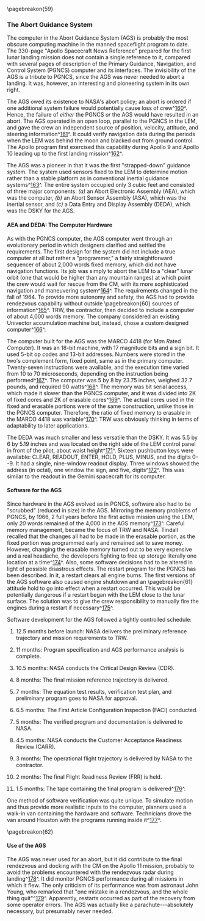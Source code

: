 \pagebreakon{59}

### The Abort Guidance System

The computer in the Abort Guidance System (AGS) is probably
the most obscure computing machine in the manned spaceflight program to
date. The 330-page "Apollo Spacecraft News Reference" prepared for the
first lunar landing mission does not contain a single reference to it,
compared with several pages of description of the Primary Guidance,
Navigation, and Control System (PGNCS) computer and its interfaces. The
invisibility of the AGS is a tribute to PGNCS, since the AGS was never
needed to abort a landing. It was, however, an interesting and
pioneering system in its own right.

The AGS owed its existence to NASA's abort policy; an abort is ordered
if one additional system failure would potentially cause loss of
crew^[160](#source2)^. Hence, the failure of *either* the PGNCS *or*
the AGS would have resulted in an abort. The AGS operated in an open
loop, parallel to the PGNCS in the LEM, and gave the crew an independent
source of position, velocity, attitude, and steering
information^[161](#source2)^. It could verify navigation data
during the periods when the LEM was behind the moon and blacked out from
ground control. The Apollo program first exercised this capability
during Apollo 9 and Apollo 10 leading up to the first landing
mission^[162](#source2)^.

The AGS was a pioneer in that it was the first "strapped-down" guidance
system. The system used sensors fixed to the LEM to determine motion
rather than a stable platform as in conventional inertial guidance
systems^[163](#source2)^. The entire system occupied only 3
cubic feet and consisted of three major components: *(a)* an Abort
Electronic Assembly (AEA), which was the computer, *(b)* an Abort Sensor
Assembly (ASA), which was the inertial sensor, and *(c)* a Data Entry and
Display Assembly (DEDA), which was the DSKY for the AGS.

#### AEA and DEDA: The Computer Hardware

As with the PGNCS computer, the AGS computer went through an
evolutionary period in which designers clarified and settled the
requirements. The first design for the system did not include a true
computer at all but rather a "programmer," a fairly straightforward
sequencer of about 2,000 words fixed memory, which did not have
navigation functions. Its job was simply to abort the LEM to a "clear"
lunar orbit (one that would be higher than any mountain ranges) at which
point the crew would wait for rescue from the CM, with its more
sophisticated navigation and maneuvering
system^[164](#source2)^. The requirements changed in the fall of
1964. To provide more autonomy and safety, the AGS had to provide
rendezvous capability without outside \pagebreakon{60} sources of
information^[165](#source2)^. TRW, the contractor, then decided
to include a computer of about 4,000 words memory. The company
considered an existing Univector accumulation machine but, instead,
chose a custom designed computer^[166](#source2)^.

The computer built for the AGS was the MARCO 4418 (for *Ma*n *R*ated
*Co*mputer). It was an 18-bit machine, with 17 magnitude bits and a sign
bit. It used 5-bit op codes and 13-bit addresses. Numbers were stored in
the two's complement form, fixed point, same as in the primary computer.
Twenty-seven instructions were available, and the execution time varied
from 10 to 70 microseconds, depending on the instruction being
performed^[167](#source2)^. The computer was 5 by 8 by 23.75
inches, weighed 32.7 pounds, and required 90
watts^[168](#source2)^. The memory was bit serial access, which
made it slower than the PGNCS computer, and it was divided into 2K of
fixed cores and 2K of erasable cores^[169](#source2)^. The
actual cores used in the fixed and erasable portions were of the same
construction, unlike those in the PGNCS computer. Therefore, the ratio
of fixed memory to erasable in the MARCO 4418 was
variable^[170](#source2)^. TRW was obviously thinking in terms
of adaptability to later applications.

The DEDA was much smaller and less versatile than the DSKY. It was 5.5
by 6 by 5.19 inches and was located on the right side of the LEM control
panel in front of the pilot, about waist
height^[171](#source2)^. Sixteen pushbutton keys were available:
CLEAR, READOUT, ENTER, HOLD, PLUS, MINUS, and the digits 0--9. It had a
single, nine-window readout display. Three windows showed the address
(in octal), one window the sign, and five,
digits^[172](#source2)^. This was similar to the readout in the
Gemini spacecraft for its computer.

#### Software for the AGS

Since hardware in the AGS evolved as in PGNCS, software also had to be
"scrubbed" (reduced in size) in the AGS. Mirroring the memory problems
of PGNCS, by 1966, 2 full years before the first active mission using
the LEM, only *20 words* remained of the 4,000 in the AGS
memory^[173](#source2)^. Careful memory management, became the
focus of TRW and NASA. Tindall recalled that the changes all had to be
made in the erasable portion, as the fixed portion was programmed early
and remained set to save money. However, changing the erasable memory
turned out to be very expensive and a real headache, the developers
fighting to free up storage literally one location at a
time^[174](#source2)^. Also, some software decisions had to be
altered in light of possible disastrous effects. The restart program for
the PGNCS has been described. In it, a restart clears all engine burns.
The first versions of the AGS software also caused engine shutdown and
an \pagebreakon{61} attitude hold to go into effect when a restart occurred.
This would be potentially dangerous if a restart began with the LEM
close to the lunar surface. The solution was to give the crew
responsibility to manually fire the engines during a restart if
necessary^[175](#source2)^.

Software development for the AGS followed a tightly controlled schedule:

1. 12.5 months before launch: NASA delivers the preliminary reference
trajectory and mission requirements to TRW.

2. 11 months: Program specification and AGS performance analysis is
complete.

3. 10.5 months: NASA conducts the Critical Design Review (CDR).

4. 8 months: The final mission reference trajectory is delivered.

5. 7 months: The equation test results, verification test plan, and
preliminary program goes to NASA for approval.

6. 6.5 months: The First Article Configuration Inspection (FACI)
conducted.

7. 5 months: The verified program and documentation is delivered to
NASA.

8. 4.5 months: NASA conducts the Customer Acceptance Readiness Review
(CARR).

9. 3 months: The operational flight trajectory is delivered by NASA to
the contractor.

10. 2 months: The final Flight Readiness Review (FRR) is held.

11. 1.5 months: The tape containing the final program is
delivered^[176](#source2)^.

One method of software verification was quite unique. To simulate motion
and thus provide more realistic inputs to the computer, planners used a
walk-in van containing the hardware and software. Technicians drove the
van around Houston with the programs running inside
it^[177](#source2)^.

\pagebreakon{62}

#### Use of the AGS

The AGS was never used for an abort, but it did contribute to
the final rendezvous and docking with the CM on the Apollo 11 mission,
probably to avoid the problems encountered with the rendezvous radar
during landing^[178](#source2)^. It did monitor PGNCS
performance during all missions in which it flew. The only criticism of
its performance was from astronaut John Young, who remarked that "one
mistake in a rendezvous, and the whole thing
quit"^[179](#source2)^. Apparently, restarts occurred as part of
the recovery from some operator errors. The AGS was actually like a
parachute---absolutely necessary, but presumably never needed.
